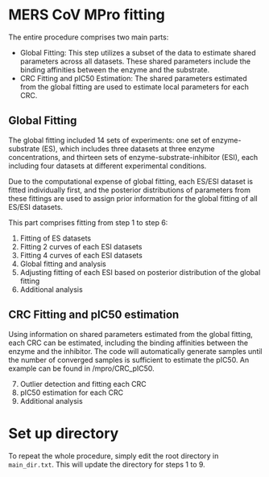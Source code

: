 # MERS CoV MPro fitting

The entire procedure comprises two main parts:

- Global Fitting: This step utilizes a subset of the data to estimate shared parameters across all datasets. These shared parameters include the binding affinities between the enzyme and the substrate.
- CRC Fitting and pIC50 Estimation: The shared parameters estimated from the global fitting are used to estimate local parameters for each CRC.

## Global Fitting

The global fitting included 14 sets of experiments: one set of enzyme-substrate (ES), which includes three datasets at three enzyme concentrations, and thirteen sets of enzyme-substrate-inhibitor (ESI), each including four datasets at different experimental conditions.

Due to the computational expense of global fitting, each ES/ESI dataset is fitted individually first, and the posterior distributions of parameters from these fittings are used to assign prior information for the global fitting of all ES/ESI datasets.

This part comprises fitting from step 1 to step 6: 

1. Fitting of ES datasets
2. Fitting 2 curves of each ESI datasets
3. Fitting 4 curves of each ESI datasets
4. Global fitting and analysis
5. Adjusting fitting of each ESI based on posterior distribution of the global fitting
6. Additional analysis

## CRC Fitting and pIC50 estimation

Using information on shared parameters estimated from the global fitting, each CRC can be estimated, including the binding affinities between the enzyme and the inhibitor. The code will automatically generate samples until the number of converged samples is sufficient to estimate the pIC50. An example can be found in /mpro/CRC_pIC50.

7. Outlier detection and fitting each CRC
8. pIC50 estimation for each CRC
9. Additional analysis

# Set up directory

To repeat the whole procedure, simply edit the root directory in `main_dir.txt`. This will update the directory for steps 1 to 9.
